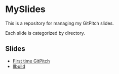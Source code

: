 # MySlides

This is a repository for managing my GitPitch slides.

Each slide is categorized by directory.

## Slides

- [First time GitPitch](https://gitpitch.com/k-motoyan/MySlides?p=glpgs-FirstTimeGitPitch)
- [llbuild](https://gitpitch.com/k-motoyan/MySlides?p=llbuild)
